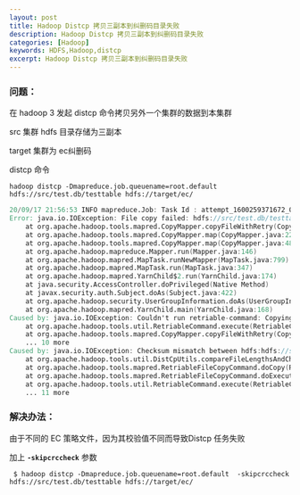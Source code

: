 ```yaml
---
layout: post
title: Hadoop Distcp 拷贝三副本到纠删码目录失败
description: Hadoop Distcp 拷贝三副本到纠删码目录失败 
categories: [Hadoop]
keywords: HDFS,Hadoop,distcp
excerpt: Hadoop Distcp 拷贝三副本到纠删码目录失败
---
```




### 问题：



在 hadoop 3 发起 distcp 命令拷贝另外一个集群的数据到本集群

src 集群 hdfs 目录存储为三副本

target 集群为 ec纠删码

distcp 命令

```hadoop distcp -Dmapreduce.job.queuename=root.default  hdfs://src/test.db/testtable hdfs://target/ec/```



```verilog
20/09/17 21:56:53 INFO mapreduce.Job: Task Id : attempt_1600259371672_0003_m_000012_2, Status : FAILED
Error: java.io.IOException: File copy failed: hdfs://src/test.db/testtable/day=2020-09-13/part-00004-c5efd5dc-ca97-4716-b14a-944a5223099a-c000 --> hdfs://target/ec/day=2020-08-13/part-00004-c5efd5dc-ca97-4716-b14a-944a5223099a-c000
	at org.apache.hadoop.tools.mapred.CopyMapper.copyFileWithRetry(CopyMapper.java:263)
	at org.apache.hadoop.tools.mapred.CopyMapper.map(CopyMapper.java:220)
	at org.apache.hadoop.tools.mapred.CopyMapper.map(CopyMapper.java:48)
	at org.apache.hadoop.mapreduce.Mapper.run(Mapper.java:146)
	at org.apache.hadoop.mapred.MapTask.runNewMapper(MapTask.java:799)
	at org.apache.hadoop.mapred.MapTask.run(MapTask.java:347)
	at org.apache.hadoop.mapred.YarnChild$2.run(YarnChild.java:174)
	at java.security.AccessController.doPrivileged(Native Method)
	at javax.security.auth.Subject.doAs(Subject.java:422)
	at org.apache.hadoop.security.UserGroupInformation.doAs(UserGroupInformation.java:1730)
	at org.apache.hadoop.mapred.YarnChild.main(YarnChild.java:168)
Caused by: java.io.IOException: Couldn't run retriable-command: Copying hdfs://src/test.db/testtable/day=2020-09-13/part-00004-c5efd5dc-ca97-4716-b14a-944a5223099a-c000 to hdfs://target/ec/testtable/day=2020-09-13/part-00004-c5efd5dc-ca97-4716-b14a-944a5223099a-c000
	at org.apache.hadoop.tools.util.RetriableCommand.execute(RetriableCommand.java:101)
	at org.apache.hadoop.tools.mapred.CopyMapper.copyFileWithRetry(CopyMapper.java:259)
	... 10 more
Caused by: java.io.IOException: Checksum mismatch between hdfs:hdfs://src/test.db/testtable/day=2020-09-13/part-00004-c5efd5dc-ca97-4716-b14a-944a5223099a-c000 and hdfs://target/ec/.distcp.tmp.attempt_1600259371672_0003_m_000012_2.
	at org.apache.hadoop.tools.util.DistCpUtils.compareFileLengthsAndChecksums(DistCpUtils.java:641)
	at org.apache.hadoop.tools.mapred.RetriableFileCopyCommand.doCopy(RetriableFileCopyCommand.java:146)
	at org.apache.hadoop.tools.mapred.RetriableFileCopyCommand.doExecute(RetriableFileCopyCommand.java:115)
	at org.apache.hadoop.tools.util.RetriableCommand.execute(RetriableCommand.java:87)
	... 11 more
```



### 解决办法：

由于不同的 EC 策略文件，因为其校验值不同而导致Distcp 任务失败

加上 **`-skipcrccheck`** 参数

```shell
 $ hadoop distcp -Dmapreduce.job.queuename=root.default  -skipcrccheck hdfs://src/test.db/testtable hdfs://target/ec/
```


